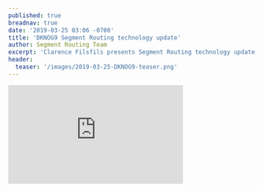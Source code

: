 ```yaml
---
published: true
breadnav: true
date: '2019-03-25 03:06 -0700'
title: 'DKNOG9 Segment Routing technology update'
author: Segment Routing Team
excerpt: 'Clarence Filsfils presents Segment Routing technology update and describes use-cases and deployments'
header:
  teaser: '/images/2019-03-25-DKNOG9-teaser.png'
---
```


<iframe width="355" height="200" src="https://www.youtube.com/embed/fVfG-78MzaY" frameborder="0" allowfullscreen></iframe>

